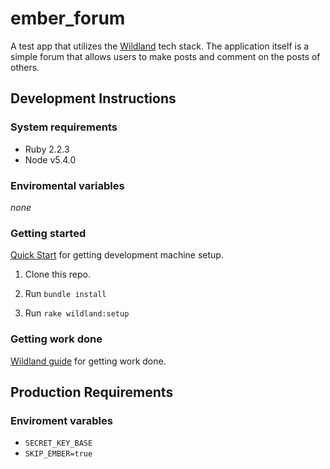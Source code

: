 # ember_forum

A test app that utilizes the [Wildland](https://github.com/wildland/) tech stack. The application itself is a simple forum that allows users to make posts and comment on the posts of others.

## Development Instructions
### System requirements
- Ruby 2.2.3
- Node v5.4.0

### Enviromental variables
*none*

### Getting started
[Quick Start](https://github.com/wildland/guides#setting-up-your-development-enviroment) for getting development machine setup.

1. Clone this repo.

2. Run `bundle install`

3. Run `rake wildland:setup`

### Getting work done
[Wildland guide](https://github.com/wildland/guides) for getting work done.

## Production Requirements
### Enviroment varables
- `SECRET_KEY_BASE`
- `SKIP_EMBER=true`
